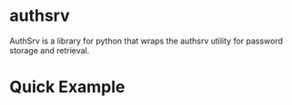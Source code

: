 authsrv
=======

AuthSrv is a library for python that wraps the authsrv utility for password storage and retrieval.

Quick Example
=============


